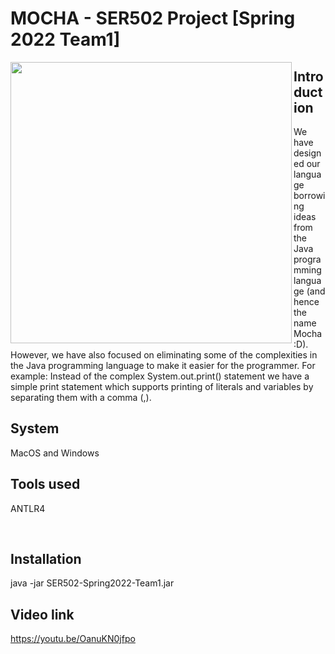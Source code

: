 # MOCHA - SER502 Project [Spring 2022 Team1]

<p>
  <img align="left" src="https://user-images.githubusercontent.com/89811541/166202533-dc467418-9624-4a73-91e2-dad5f314af43.png" width="450">
</p>

## Introduction
We have designed our language borrowing ideas from the Java programming language (and hence the name Mocha :D). However, we have also focused on eliminating some of the complexities in the Java programming language to make it easier for the programmer. For example: Instead of the complex System.out.print() statement we have a simple print statement which supports printing of literals and variables by separating them with a comma (,).
## System
MacOS and Windows
## Tools used
ANTLR4

<br clear="left"/>

## Installation
java -jar SER502-Spring2022-Team1.jar
## Video link
https://youtu.be/OanuKN0jfpo
